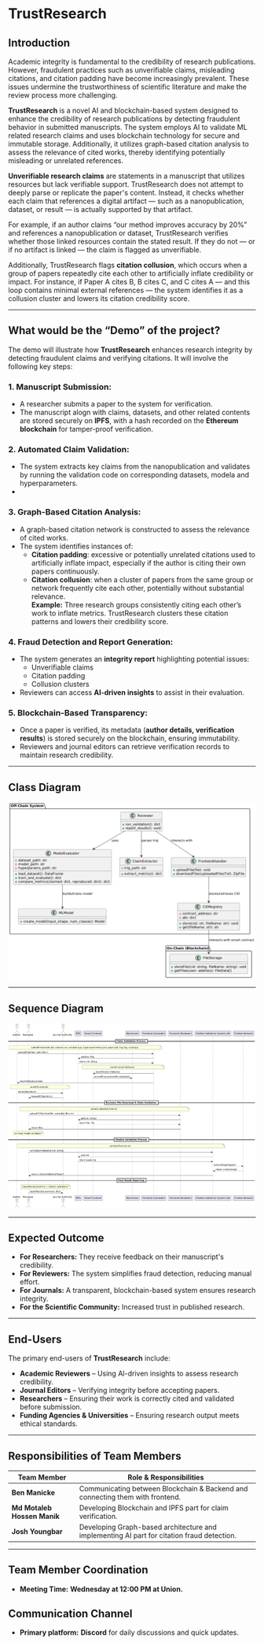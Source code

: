 # TrustResearch

## Introduction
Academic integrity is fundamental to the credibility of research publications. However, fraudulent practices such as unverifiable claims, misleading citations, and citation padding have become increasingly prevalent. These issues undermine the trustworthiness of scientific literature and make the review process more challenging.

**TrustResearch** is a novel AI and blockchain-based system designed to enhance the credibility of research publications by detecting fraudulent behavior in submitted manuscripts. The system employs AI to validate ML related research claims and uses blockchain technology for secure and immutable storage. Additionally, it utilizes graph-based citation analysis to assess the relevance of cited works, thereby identifying potentially misleading or unrelated references.

**Unverifiable research claims** are statements in a manuscript that utilizes resources but lack verifiable support. TrustResearch does not attempt to deeply parse or replicate the paper's content. Instead, it checks whether each claim that references a digital artifact — such as a nanopublication, dataset, or result — is actually supported by that artifact.

For example, if an author claims “our method improves accuracy by 20%” and references a nanopublication or dataset, TrustResearch verifies whether those linked resources contain the stated result. If they do not — or if no artifact is linked — the claim is flagged as unverifiable.

Additionally, TrustResearch flags **citation collusion**, which occurs when a group of papers repeatedly cite each other to artificially inflate credibility or impact. For instance, if Paper A cites B, B cites C, and C cites A — and this loop contains minimal external references — the system identifies it as a collusion cluster and lowers its citation credibility score.


---

## What would be the “Demo” of the project?

The demo will illustrate how **TrustResearch** enhances research integrity by detecting fraudulent claims and verifying citations. It will involve the following key steps:

### 1. Manuscript Submission:
- A researcher submits a paper to the system for verification.
- The manuscript alogn with claims, datasets, and other related contents are stored securely on **IPFS**, with a hash recorded on the **Ethereum blockchain** for tamper-proof verification.

### 2. Automated Claim Validation:
- The system extracts key claims from the nanopublication and validates by running the validation code on corresponding datasets, modela and hyperparameters.
- 
### 3. Graph-Based Citation Analysis:
- A graph-based citation network is constructed to assess the relevance of cited works.
- The system identifies instances of:
  - **Citation padding**: excessive or potentially unrelated citations used to artificially inflate impact, especially if the author is citing their own papers continuously.
  - **Citation collusion**: when a cluster of papers from the same group or network frequently cite each other, potentially without substantial relevance.  
    **Example:** Three research groups consistently citing each other’s work to inflate metrics. TrustResearch clusters these citation patterns and lowers their credibility score.

### 4. Fraud Detection and Report Generation:
- The system generates an **integrity report** highlighting potential issues:
  - Unverifiable claims  
  - Citation padding  
  - Collusion clusters
- Reviewers can access **AI-driven insights** to assist in their evaluation.

### 5. Blockchain-Based Transparency:
- Once a paper is verified, its metadata (**author details, verification results**) is stored securely on the blockchain, ensuring immutability.
- Reviewers and journal editors can retrieve verification records to maintain research credibility.

---

## Class Diagram

![Class Diagram](Diagrams/Class%20Diagram_1.png)

---

## Sequence Diagram

![Sequence Diagram](Diagrams/Sequence%20Diagram_1.png)

---

## Expected Outcome
- **For Researchers:** They receive feedback on their manuscript's credibility.
- **For Reviewers:** The system simplifies fraud detection, reducing manual effort.
- **For Journals:** A transparent, blockchain-based system ensures research integrity.
- **For the Scientific Community:** Increased trust in published research.

---

## End-Users
The primary end-users of **TrustResearch** include:
- **Academic Reviewers** – Using AI-driven insights to assess research credibility.
- **Journal Editors** – Verifying integrity before accepting papers.
- **Researchers** – Ensuring their work is correctly cited and validated before submission.
- **Funding Agencies & Universities** – Ensuring research output meets ethical standards.

---

## Responsibilities of Team Members

| Team Member              | Role & Responsibilities                                                                 |
|--------------------------|------------------------------------------------------------------------------------------|
| **Ben Manicke**          | Communicating between Blockchain & Backend and connecting them with frontend.            |
| **Md Motaleb Hossen Manik** | Developing Blockchain and IPFS part for claim verification.                           |
| **Josh Youngbar**        | Developing Graph-based architecture and implementing AI part for citation fraud detection. |

---

## Team Member Coordination
- **Meeting Time:** **Wednesday at 12:00 PM at Union.**

## Communication Channel
- **Primary platform:** **Discord** for daily discussions and quick updates.
